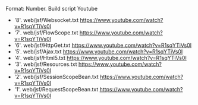 Format:
Number. Build script 
Youtube

- '8'. web/jsf/Websocket.txt
https://www.youtube.com/watch?v=R1sqYTiVs0I
- '7'. web/jsf/FlowScope.txt
https://www.youtube.com/watch?v=R1sqYTiVs0I
- '6'. web/jsf/HttpGet.txt
https://www.youtube.com/watch?v=R1sqYTiVs0I
- '5'. web/jsf/Ajax.txt
https://www.youtube.com/watch?v=R1sqYTiVs0I
- '4'. web/jsf/Html5.txt
https://www.youtube.com/watch?v=R1sqYTiVs0I
- '3'. web/jsf/Resources.txt
https://www.youtube.com/watch?v=R1sqYTiVs0I
- '2'. web/jsf/SessionScopeBean.txt
https://www.youtube.com/watch?v=R1sqYTiVs0I
- '1'. web/jsf/RequestScopeBean.txt
https://www.youtube.com/watch?v=R1sqYTiVs0I

